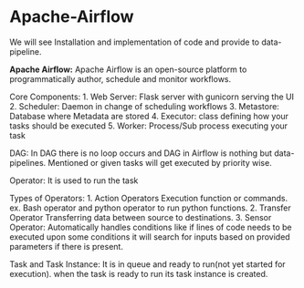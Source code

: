 # Apache-Airflow
We will see Installation and implementation of code and provide to data-pipeline.

**Apache Airflow:**
    Apache Airflow is an open-source platform to programmatically author, schedule and monitor workflows.

Core Components:
    1. Web Server: Flask server with gunicorn serving the UI
    2. Scheduler: Daemon in change of scheduling workflows
    3. Metastore: Database where Metadata are stored
    4. Executor: class defining how your tasks should be executed
    5. Worker: Process/Sub process executing your task

DAG:
    In DAG there is no loop occurs and DAG in Airflow is nothing but data-pipelines. 
    Mentioned or given tasks will get executed by priority wise.

Operator:
    It is used to run the task

Types of Operators:
    1. Action Operators
        Execution function or commands.
        ex. Bash operator and python operator to run python functions.
    2. Transfer Operator
        Transferring data between source to destinations.
    3. Sensor Operator:
        Automatically handles conditions like if lines of code needs to be executed  upon some conditions 
        it will search for inputs based on provided parameters if there is present.

Task and Task Instance:
    It is in queue and ready to run(not yet started for execution).
    when the task is ready to run its task instance is created.

